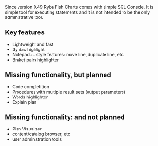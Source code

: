 Since version 0.49 Ryba Fish Charts comes with simple SQL Console. It is simple tool for executing statements and it is not intended to be the only administrative tool.

## Key features
* Lightweight and fast
* Syntax highlight
* Notepad++ style features: move line, duplicate line, etc.
* Braket pairs highlighter

## Missing functionality, but planned
* Code completition
* Procedures with multiple result sets (output parameters)
* Words highlighter
* Explain plan

## Missing functionality: and not planned
* Plan Visualizer
* content/catalog browser, etc
* user administration tools
